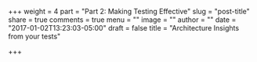 +++
weight = 4
part = "Part 2: Making Testing Effective"
slug = "post-title"
share = true
comments = true
menu = ""
image = ""
author = ""
date = "2017-01-02T13:23:03-05:00"
draft = false
title = "Architecture Insights from your tests"

+++
